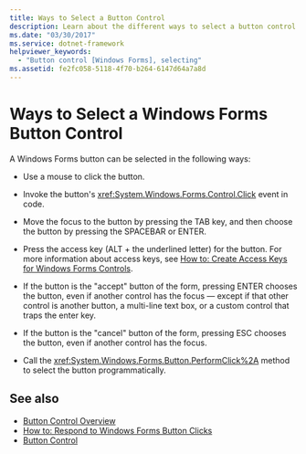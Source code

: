 ```yaml
---
title: Ways to Select a Button Control
description: Learn about the different ways to select a button control such as a mouse click, moving the focus, using the access key and other options.
ms.date: "03/30/2017"
ms.service: dotnet-framework
helpviewer_keywords: 
  - "Button control [Windows Forms], selecting"
ms.assetid: fe2fc058-5118-4f70-b264-6147d64a7a8d
---
```

# Ways to Select a Windows Forms Button Control

A Windows Forms button can be selected in the following ways:  
  
- Use a mouse to click the button.  
  
- Invoke the button's <xref:System.Windows.Forms.Control.Click> event in code.  
  
- Move the focus to the button by pressing the TAB key, and then choose the button by pressing the SPACEBAR or ENTER.  
  
- Press the access key (ALT + the underlined letter) for the button. For more information about access keys, see [How to: Create Access Keys for Windows Forms Controls](how-to-create-access-keys.md).  
  
- If the button is the "accept" button of the form, pressing ENTER chooses the button, even if another control has the focus — except if that other control is another button, a multi-line text box, or a custom control that traps the enter key.  
  
- If the button is the "cancel" button of the form, pressing ESC chooses the button, even if another control has the focus.  
  
- Call the <xref:System.Windows.Forms.Button.PerformClick%2A> method to select the button programmatically.  
  
## See also

- [Button Control Overview](button-control-overview-windows-forms.md)
- [How to: Respond to Windows Forms Button Clicks](how-to-respond-to-windows-forms-button-clicks.md)
- [Button Control](button-control-windows-forms.md)
